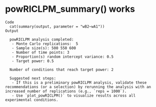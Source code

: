 # powRICLPM_summary() works

    Code
      cat(summary(output, parameter = "wB2~wA1"))
    Output
      
      powRICLPM analysis completed:
       - Monte Carlo replications:  5
       - Sample size(s): 500 550 600
       - Number of time points: 3
       - Proportion(s) random intercept variance: 0.5
       - Target power: 0.5
      
      Number of conditions that reach target power: 2
      
      Suggested next steps:
       - If this is a preliminary powRICLPM analysis, validate these recommendations (or a selection) by rerunning the analysis with an increased number of replications (e.g., `reps = 1000`).
       - Use `plot_powRICLPM()` to visualize results across all experimental conditions.

